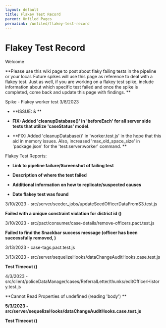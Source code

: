 ```yaml
---
layout: default
title: Flakey Test Record
parent: Unfiled Pages
permalink: /unfiled/flakey-test-record
---
```


# Flakey Test Record

Welcome

**Please use this wiki page to post about flaky failing tests in the
pipeline or your local. Future spikes will use this page as reference to
deal with a flakey test. Just as well, if you are working on a flakey
test spike, include information about which specific test failed and
once the spike is completed, come back and update this page with
findings. **

Spike - Flakey worker test 3/8/2023

-   **ISSUE: & **

-   **FIX: Added 'cleanupDatabase()' in 'beforeEach' for all server
    side tests that utilize 'caseStatus' model.**

-   **FIX: Added 'cleanupDatabase()' in 'worker.test.js' in the hope
    that this aid in memory issues. Also, increased
    'max_old_space_size' in 'package.json' for the
    'test:server:worker' command. **

Flakey Test Reports:

-   **Link to pipeline failure/Screenshot of failing test**

-   **Description of where the test failed**

-   **Additional information on how to replicate/suspected causes**

-   **Date flakey test was found**

3/10/2023 - src/server/seeder_jobs/updateSeedOfficerDataFromS3.test.js

**Failed with a unique constraint violation for district id ()**

3/10/2023 - src/pact/consumer/case-details/remove-officers.pact.test.js

**Failed to find the Snackbar success message (officer has been
successfully removed, )**

3/13/2023 - case-tags.pact.test.js

3/13/2023 - src/server/sequelizeHooks/dataChangeAuditHooks.case.test.js

**Test Timeout ()**

4/3/2023 -
src/client/policeDataManager/cases/ReferralLetter/thunks/editOfficerHistory.test.js

**Cannot Read Properties of undefined (reading 'body') **

**5/3/2023 -
src/server/sequelizeHooks/dataChangeAuditHooks.case.test.js**

**Test Timeout ()**
